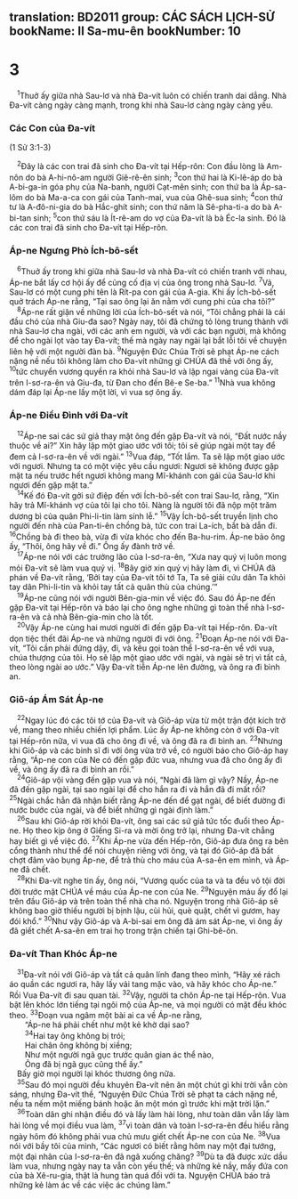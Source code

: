translation: BD2011
group: CÁC SÁCH LỊCH-SỬ
bookName: II Sa-mu-ên 
bookNumber: 10
-------

<div class="title"><h1>3</h1></div>
<span class="verse 2sa_3_1"> <sup>1</sup>Thuở ấy giữa nhà Sau-lơ và nhà Ða-vít luôn có chiến tranh dai dẳng. Nhà Ða-vít càng ngày càng mạnh, trong khi nhà Sau-lơ càng ngày càng yếu.<br/></span>
<div class="title"><h3>Các Con của Ða-vít</h3><p>(1 Sử 3:1-3)</p></div>
<span class="verse 2sa_3_2"> <sup>2</sup>Ðây là các con trai đã sinh cho Ða-vít tại Hếp-rôn: Con đầu lòng là Am-nôn do bà A-hi-nô-am người Giê-rê-ên sinh; </span>
<span class="verse 2sa_3_3"><sup>3</sup>con thứ hai là Ki-lê-áp do bà A-bi-ga-in góa phụ của Na-banh, người Cạt-mên sinh; con thứ ba là Áp-sa-lôm do bà Ma-a-ca con gái của Tanh-mai, vua của Ghê-sua sinh; </span>
<span class="verse 2sa_3_4"><sup>4</sup>con thứ tư là A-đô-ni-gia do bà Hắc-ghít sinh; con thứ năm là Sê-pha-ti-a do bà A-bi-tan sinh; </span>
<span class="verse 2sa_3_5"><sup>5</sup>con thứ sáu là Ít-rê-am do vợ của Ða-vít là bà Éc-la sinh. Ðó là các con trai đã sinh cho Ða-vít tại Hếp-rôn.<br/></span>
<div class="title"><h3>Áp-ne Ngưng Phò Ích-bô-sết</h3></div>
<span class="verse 2sa_3_6"> <sup>6</sup>Thuở ấy trong khi giữa nhà Sau-lơ và nhà Ða-vít có chiến tranh với nhau, Áp-ne bắt lấy cơ hội ấy để củng cố địa vị của ông trong nhà Sau-lơ. </span>
<span class="verse 2sa_3_7"><sup>7</sup>Vả, Sau-lơ có một cung phi tên là Rít-pa con gái của A-gia. Khi ấy Ích-bô-sết quở trách Áp-ne rằng, “Tại sao ông lại ăn nằm với cung phi của cha tôi?”<br/></span>
<span class="verse 2sa_3_8"> <sup>8</sup>Áp-ne rất giận về những lời của Ích-bô-sết và nói, “Tôi chẳng phải là cái đầu chó của nhà Giu-đa sao? Ngày nay, tôi đã chứng tỏ lòng trung thành với nhà Sau-lơ cha ngài, với các anh em người, và với các bạn người, mà không để cho ngài lọt vào tay Ða-vít; thế mà ngày nay ngài lại bắt lỗi tôi về chuyện liên hệ với một người đàn bà. </span>
<span class="verse 2sa_3_9"><sup>9</sup>Nguyện Ðức Chúa Trời sẽ phạt Áp-ne cách nặng nề nếu tôi không làm cho Ða-vít những gì CHÚA đã thề với ông ấy, </span>
<span class="verse 2sa_3_10"><sup>10</sup>tức chuyển vương quyền ra khỏi nhà Sau-lơ và lập ngai vàng của Ða-vít trên I-sơ-ra-ên và Giu-đa, từ Ðan cho đến Bê-e Se-ba.” </span>
<span class="verse 2sa_3_11"><sup>11</sup>Nhà vua không dám đáp lại Áp-ne lấy một lời, vì vua sợ ông ấy.<br/></span>
<div class="title"><h3>Áp-ne Ðiều Ðình với Ða-vít</h3></div>
<span class="verse 2sa_3_12"> <sup>12</sup>Áp-ne sai các sứ giả thay mặt ông đến gặp Ða-vít và nói, “Ðất nước nầy thuộc về ai?” Xin hãy lập một giao ước với tôi; tôi sẽ giúp ngài một tay để đem cả I-sơ-ra-ên về với ngài.” </span>
<span class="verse 2sa_3_13"><sup>13</sup>Vua đáp, “Tốt lắm. Ta sẽ lập một giao ước với ngươi. Nhưng ta có một việc yêu cầu ngươi: Ngươi sẽ không được gặp mặt ta nếu trước hết ngươi không mang Mĩ-khánh con gái của Sau-lơ khi ngươi đến gặp mặt ta.”<br/></span>
<span class="verse 2sa_3_14"> <sup>14</sup>Kế đó Ða-vít gởi sứ điệp đến với Ích-bô-sết con trai Sau-lơ, rằng, “Xin hãy trả Mĩ-khánh vợ của tôi lại cho tôi. Nàng là người tôi đã nộp một trăm dương bì của quân Phi-li-tin làm sính lễ.” </span>
<span class="verse 2sa_3_15"><sup>15</sup>Vậy Ích-bô-sết truyền lịnh cho người đến nhà của Pan-ti-ên chồng bà, tức con trai La-ích, bắt bà dẫn đi. </span>
<span class="verse 2sa_3_16"><sup>16</sup>Chồng bà đi theo bà, vừa đi vừa khóc cho đến Ba-hu-rim. Áp-ne bảo ông ấy, “Thôi, ông hãy về đi.” Ông ấy đành trở về.<br/></span>
<span class="verse 2sa_3_17"> <sup>17</sup>Áp-ne nói với các trưởng lão của I-sơ-ra-ên, “Xưa nay quý vị luôn mong mỏi Ða-vít sẽ làm vua quý vị. </span>
<span class="verse 2sa_3_18"><sup>18</sup>Bây giờ xin quý vị hãy làm đi, vì CHÚA đã phán về Ða-vít rằng, ‘Bởi tay của Ða-vít tôi tớ Ta, Ta sẽ giải cứu dân Ta khỏi tay dân Phi-li-tin và khỏi tay tất cả quân thù của chúng.’”<br/></span>
<span class="verse 2sa_3_19"> <sup>19</sup>Áp-ne cũng nói với người Bên-gia-min về việc đó. Sau đó Áp-ne đến gặp Ða-vít tại Hếp-rôn và báo lại cho ông nghe những gì toàn thể nhà I-sơ-ra-ên và cả nhà Bên-gia-min cho là tốt.<br/></span>
<span class="verse 2sa_3_20"> <sup>20</sup>Vậy Áp-ne cùng hai mươi người đi đến gặp Ða-vít tại Hếp-rôn. Ða-vít dọn tiệc thết đãi Áp-ne và những người đi với ông. </span>
<span class="verse 2sa_3_21"><sup>21</sup>Ðoạn Áp-ne nói với Ða-vít, “Tôi cần phải đứng dậy, đi, và kêu gọi toàn thể I-sơ-ra-ên về với vua, chúa thượng của tôi. Họ sẽ lập một giao ước với ngài, và ngài sẽ trị vì tất cả, theo lòng ngài ao ước.” Vậy Ða-vít tiễn Áp-ne lên đường, và ông ra đi bình an.<br/></span>
<div class="title"><h3>Giô-áp Ám Sát Áp-ne</h3></div>
<span class="verse 2sa_3_22"> <sup>22</sup>Ngay lúc đó các tôi tớ của Ða-vít và Giô-áp vừa từ một trận đột kích trở về, mang theo nhiều chiến lợi phẩm. Lúc ấy Áp-ne không còn ở với Ða-vít tại Hếp-rôn nữa, vì vua đã cho ông đi về, và ông đã ra đi bình an. </span>
<span class="verse 2sa_3_23"><sup>23</sup>Nhưng khi Giô-áp và các binh sĩ đi với ông vừa trở về, có người báo cho Giô-áp hay rằng, “Áp-ne con của Ne có đến gặp đức vua, nhưng vua đã cho ông ấy đi về, và ông ấy đã ra đi bình an rồi.”<br/></span>
<span class="verse 2sa_3_24"> <sup>24</sup>Giô-áp vội vàng đến gặp vua và nói, “Ngài đã làm gì vậy? Nầy, Áp-ne đã đến gặp ngài, tại sao ngài lại để cho hắn ra đi và hắn đã đi mất rồi? </span>
<span class="verse 2sa_3_25"><sup>25</sup>Ngài chắc hẳn đã nhận biết rằng Áp-ne đến để gạt ngài, để biết đường đi nước bước của ngài, và để biết những gì ngài định làm.”<br/></span>
<span class="verse 2sa_3_26"> <sup>26</sup>Sau khi Giô-áp rời khỏi Ða-vít, ông sai các sứ giả tức tốc đuổi theo Áp-ne. Họ theo kịp ông ở Giếng Si-ra và mời ông trở lại, nhưng Ða-vít chẳng hay biết gì về việc đó. </span>
<span class="verse 2sa_3_27"><sup>27</sup>Khi Áp-ne vừa đến Hếp-rôn, Giô-áp đưa ông ra bên cổng thành như thể để nói chuyện riêng với ông, và tại đó Giô-áp đã bất chợt đâm vào bụng Áp-ne, để trả thù cho máu của A-sa-ên em mình, và Áp-ne đã chết.<br/></span>
<span class="verse 2sa_3_28"> <sup>28</sup>Khi Ða-vít nghe tin ấy, ông nói, “Vương quốc của ta và ta đều vô tội đời đời trước mặt CHÚA về máu của Áp-ne con của Ne. </span>
<span class="verse 2sa_3_29"><sup>29</sup>Nguyện máu ấy đổ lại trên đầu Giô-áp và trên toàn thể nhà cha nó. Nguyện trong nhà Giô-áp sẽ không bao giờ thiếu người bị bịnh lậu, cùi hủi, què quặt, chết vì gươm, hay đói khổ.” </span>
<span class="verse 2sa_3_30"><sup>30</sup>Như vậy Giô-áp và A-bi-sai em ông đã ám sát Áp-ne, vì ông ấy đã giết chết A-sa-ên em trai họ trong trận chiến tại Ghi-bê-ôn.<br/></span>
<div class="title"><h3>Ða-vít Than Khóc Áp-ne</h3></div>
<span class="verse 2sa_3_31"> <sup>31</sup>Ða-vít nói với Giô-áp và tất cả quân lính đang theo mình, “Hãy xé rách áo quần các ngươi ra, hãy lấy vải tang mặc vào, và hãy khóc cho Áp-ne.” Rồi Vua Ða-vít đi sau quan tài. </span>
<span class="verse 2sa_3_32"><sup>32</sup>Vậy, người ta chôn Áp-ne tại Hếp-rôn. Vua bật lên khóc lớn tiếng tại ngôi mộ của Áp-ne, và mọi người có mặt đều khóc theo. </span>
<span class="verse 2sa_3_33"><sup>33</sup>Ðoạn vua ngâm một bài ai ca về Áp-ne rằng,<br/>  “Áp-ne há phải chết như một kẻ khờ dại sao?<br/></span>
<span class="verse 2sa_3_34">  <sup>34</sup>Hai tay ông không bị trói;<br/>  Hai chân ông không bị xiềng;<br/>  Như một người ngã gục trước quân gian ác thể nào,<br/>  Ông đã bị ngã gục cũng thể ấy.”<br/> Bấy giờ mọi người lại khóc thương ông nữa.<br/></span>
<span class="verse 2sa_3_35"> <sup>35</sup>Sau đó mọi người đều khuyên Ða-vít nên ăn một chút gì khi trời vẫn còn sáng, nhưng Ða-vít thề, “Nguyện Ðức Chúa Trời sẽ phạt ta cách nặng nề, nếu ta nếm một miếng bánh hoặc ăn một món gì trước khi mặt trời lặn.”<br/></span>
<span class="verse 2sa_3_36"> <sup>36</sup>Toàn dân ghi nhận điều đó và lấy làm hài lòng, như toàn dân vẫn lấy làm hài lòng về mọi điều vua làm, </span>
<span class="verse 2sa_3_37"><sup>37</sup>vì toàn dân và toàn I-sơ-ra-ên đều hiểu rằng ngày hôm đó không phải vua chủ mưu giết chết Áp-ne con của Ne. </span>
<span class="verse 2sa_3_38"><sup>38</sup>Vua nói với bầy tôi của mình, “Các ngươi có biết rằng hôm nay một đại tướng, một đại nhân của I-sơ-ra-ên đã ngã xuống chăng? </span>
<span class="verse 2sa_3_39"><sup>39</sup>Dù ta đã được xức dầu làm vua, nhưng ngày nay ta vẫn còn yếu thế; và những kẻ nầy, mấy đứa con của bà Xê-ru-gia, thật là hung tàn quá đối với ta. Nguyện CHÚA báo trả những kẻ làm ác về các việc ác chúng làm.”<br/></span>
